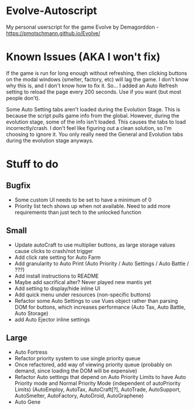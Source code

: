 # Evolve-Autoscript
My personal userscript for the game Evolve by Demagorddon - https://pmotschmann.github.io/Evolve/

# Known Issues (AKA I won't fix)
If the game is run for long enough without refreshing, then clicking buttons on the modal windows (smelter, factory, etc) will lag the game. I don't know why this is, and I don't know how to fix it. So... I added an Auto Refresh setting to reload the page every 200 seconds. Use if you want (but most people don't).

Some Auto Setting tabs aren't loaded during the Evolution Stage. This is because the script pulls game info from the global. However, during the evolution stage, some of the info isn't loaded. This causes the tabs to load incorrectly/crash. I don't feel like figuring out a clean solution, so I'm choosing to ignore it. You only really need the General and Evolution tabs during the evolution stage anyways.

# Stuff to do

## Bugfix
* Some custom UI needs to be set to have a minimum of 0
* Priority list tech shows up when not available. Need to add more requirements than just tech to the unlocked function

## Small
* Update autoCraft to use multiplier buttons, as large storage values cause clicks to crash/not trigger
* Add click rate setting for Auto Farm
* Add granularity to Auto Print (Auto Priority / Auto Settings / Auto Battle / ???)
* Add install instructions to README
* Maybe add sacrifical alter? Never played new mantis yet
* Add setting to display/hide inline UI
* Add quick menu under resources (non-specific buttons)
* Refactor some Auto Settings to use Vues object rather than parsing DOM for buttons, which increases performance (Auto Tax, Auto Battle, Auto Storage)
* add Auto Ejector inline settings

## Large
* Auto Fortress
* Refactor priority system to use single priority queue
* Once refactored, add way of viewing priority queue (probably on demand, since loading the DOM will be expensive)
* Refactor Auto settings that depend on Auto Priority Limits to have Auto Priority mode and Normal Priority Mode (independent of autoPriority Limits) (AutoEmploy, AutoTax, AutoCraft[?], AutoTrade, AutoSupport, AutoSmelter, AutoFactory, AutoDroid, AutoGraphene)
* Auto Gene